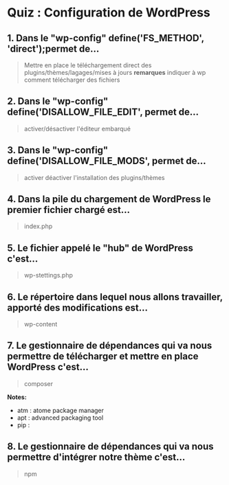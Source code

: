 # Quiz : Configuration de WordPress

## 1. Dans le "wp-config" define('FS_METHOD', 'direct');permet de...
> Mettre en place le téléchargement direct des plugins/thèmes/lagages/mises à jours
**remarques**
> indiquer à wp comment télécharger des fichiers

## 2. Dans le "wp-config" define('DISALLOW_FILE_EDIT', permet de...
> activer/désactiver l'éditeur embarqué

## 3. Dans le "wp-config" define('DISALLOW_FILE_MODS', permet de...
> activer déactiver l'installation des plugins/thèmes

## 4. Dans la pile du chargement de WordPress le premier fichier chargé est...
> index.php

## 5. Le fichier appelé le "hub" de WordPress c'est...
> wp-stettings.php

## 6. Le répertoire dans lequel nous allons travailler, apporté des modifications est...
> wp-content

## 7. Le gestionnaire de dépendances qui va nous permettre de télécharger et mettre en place WordPress c'est...
> composer

**Notes:**
- atm : atome package manager
- apt : advanced  packaging tool
- pip :

## 8. Le gestionnaire de dépendances qui va nous permettre d'intégrer notre thème c'est...
> npm